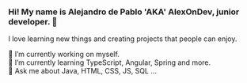 ### Hi! My name is Alejandro de Pablo 'AKA' AlexOnDev, junior developer. 👋

I love learning new things and creating projects that people can enjoy.  

🔭 I’m currently working on myself.  
🌱 I’m currently learning TypeScript, Angular, Spring and more.  
💬 Ask me about Java, HTML, CSS, JS, SQL ...  
